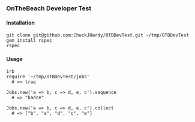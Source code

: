 ### OnTheBeach Developer Test

#### Installation
    git clone git@github.com:ChuckJHardy/OTBDevTest.git ~/tmp/OTBDevTest
    gem install rspec
    rspec

#### Usage
    irb
    require '~/tmp/OTBDevTest/jobs'
      # => true
      
    Jobs.new('a => b, c => d, e, c').sequence
      # => "badce"
      
    Jobs.new('a => b, c => d, e, c').collect
      # => ["b", "a", "d", "c", "e"]